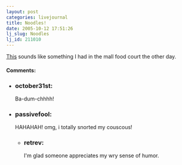```yaml
---
layout: post
categories: livejournal
title: Noodles!
date: 2005-10-12 17:51:26
lj_slug: Noodles
lj_id: 211010
---
```

[This](http://news.bbc.co.uk/2/hi/science/nature/4335160.stm) sounds like something I had in the mall food court the other day.


<div id="comments"><h4>Comments:</h4><div class="lj-comments"><ul>
<li><h3>october31st: </h3>
<a id="comment-536"></a>
<p>Ba-dum-chhhh!</p>
</li>
<li><h3>passivefool: </h3>
<a id="comment-537"></a>
<p>HAHAHAH!  omg, i totally snorted my couscous!</p>
<ul>
<li><h3>retrev: </h3>
<a id="comment-538"></a>
<p>I'm glad someone appreciates my wry sense of humor.</p>
</li>
</ul>
</li>
</ul></div></div>
